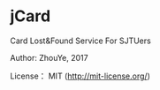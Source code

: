 # jCard
Card Lost&Found Service For SJTUers

Author: ZhouYe, 2017

License： MIT (http://mit-license.org/)
